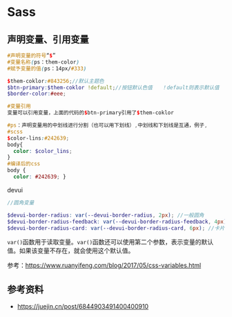 # Sass


## 声明变量、引用变量

```scss
#声明变量的符号“$”
#变量名称(ps：them-color)
#赋予变量的值(ps：14px/#333)

$them-coklor:#843256;//默认主题色
$btn-primary:$them-coklor !default;//按钮默认色值   ！default则表示默认值
$border-color:#eee;

#变量引用
变量可以引用变量，上面的代码的$btn-primary引用了$them-coklor
```

```scss
#ps：声明变量用的中划线进行分割（也可以用下划线）,中划线和下划线是互通，例子,
#scss
$color-lins:#242639;
body{
  color: $color_lins;
}
#编译后的css
body {
  color: #242639; }
```

devui

```scss
//圆角变量

$devui-border-radius: var(--devui-border-radius, 2px); //一般圆角
$devui-border-radius-feedback: var(--devui-border-radius-feedback, 4px); //反馈类圆角
$devui-border-radius-card: var(--devui-border-radius-card, 6px); //卡片圆角
```

`var()`函数用于读取变量。`var()`函数还可以使用第二个参数，表示变量的默认值。如果该变量不存在，就会使用这个默认值。

参考：https://www.ruanyifeng.com/blog/2017/05/css-variables.html

## 参考资料

- https://juejin.cn/post/6844903491400400910

